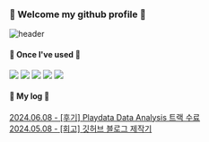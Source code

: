 
###  :wave: Welcome my github profile :wave:  
  
![header](https://capsule-render.vercel.app/api?type=cylinder&color=7193bd&height=150&section=header&text=DagyeongH&fontColor=ffffff&fontSize=70&animation=fadeIn&fontAlignY=55&desc=%20&descAlignY=62&descAlign=62)

####  🔨 Once I've used 🔨
<a href="링크"><img src="https://img.shields.io/badge/Python-3776AB?style=flat-square&logo=Python&logoColor=white"/></a>
<a href="링크"><img src="https://img.shields.io/badge/pandas-150458?style=flat-square&logo=pandas&logoColor=white"/></a>
<a href="링크"><img src="https://img.shields.io/badge/NumPy-013243?style=flat-square&logo=NumPy&logoColor=white"/></a>
<a href="링크"><img src="https://img.shields.io/badge/MySQL-4479A1?style=flat-square&logo=mysql&logoColor=white"/></a>
<a href="링크"><img src="https://img.shields.io/badge/jupyter-F37626?style=flat-square&logo=jupyter&logoColor=white"/></a>


#### 📓 My log 📓
[2024.06.08 - [후기] Playdata Data Analysis 트랙 수료](https://DagyeongH.github.io/retrospective/[후기]-Playdata-Data-Analysis-트랙-수료/) <br>
[2024.05.08 - [회고] 깃허브 블로그 제작기](https://DagyeongH.github.io/retrospective/[회고]-깃허브-블로그-제작기/) <br>
